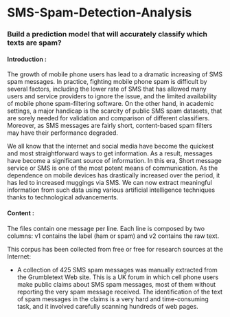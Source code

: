 # SMS-Spam-Detection-Analysis

### Build a prediction model that will accurately classify which texts are spam?

#### Introduction :

The growth of mobile phone users has lead to a dramatic increasing of SMS spam messages. In practice, fighting mobile phone spam is difficult by several factors, including the lower rate of SMS that has allowed many users and service providers to ignore the issue, and the limited availability of mobile phone spam-filtering software. On the other hand, in academic settings, a major handicap is the scarcity of public SMS spam datasets, that are sorely needed for validation and comparison of different classifiers. Moreover, as SMS messages are fairly short, content-based spam filters may have their performance degraded.

We all know that the internet and social media have become the quickest and most straightforward ways to get information. As a result, messages have become a significant source of information. In this era, Short message service or SMS is one of the most potent means of communication. As the dependence on mobile devices has drastically increased over the period, it has led to increased muggings via SMS. We can now extract meaningful information from such data using various artificial intelligence techniques thanks to technological advancements.

#### Content :

The files contain one message per line. Each line is composed by two columns: v1 contains the label (ham or spam) and v2 contains the raw text.

This corpus has been collected from free or free for research sources at the Internet:

 * A collection of 425 SMS spam messages was manually extracted from the Grumbletext Web site. This is a UK forum in which cell phone users make public claims about SMS spam messages, most of them without reporting the very spam message received. The identification of the text of spam messages in the claims is a very hard and time-consuming task, and it involved carefully scanning hundreds of web pages.
